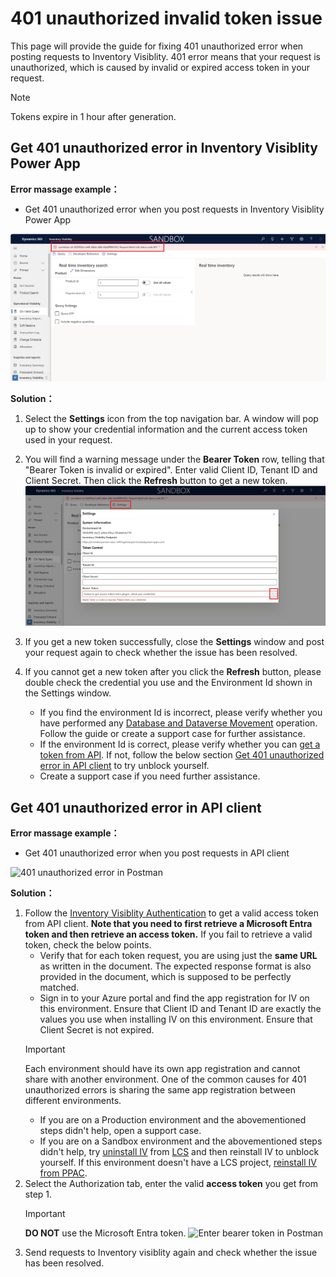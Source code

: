 # 401 unauthorized invalid token issue

This page will provide the guide for fixing 401 unauthorized error when posting requests to Inventory Visiblity. 401 error means that your request is unauthorized, which is caused by invalid or expired access token in your request.
> [!NOTE]
> Tokens expire in 1 hour after generation.

## Get 401 unauthorized error in Inventory Visiblity Power App

**Error massage example：**

- Get 401 unauthorized error when you post requests in Inventory Visiblity Power App

![401 unauthorized error in PowerApps](media/401-unauthorized-error-powerapps.png)

**Solution：**

1. Select the **Settings** icon from the top navigation bar. A window will pop up to show your credential information and the current access token used in your request.
1. You will find a warning message under the **Bearer Token** row, telling that "Bearer Token is invalid or expired". Enter valid Client ID, Tenant ID and Client Secret. Then click the **Refresh** button to get a new token.
![bearer token is invalid or expired](media/bearer-token-is-invalid.png)
1. If you get a new token successfully, close the **Settings** window and post your request again to check whether the issue has been resolved.
1. If you cannot get a new token after you click the **Refresh** button, please double check the credential you use and the Environment Id shown in the Settings window.

    - If you find the environment Id is incorrect, please verify whether you have performed any [Database and Dataverse Movement](Database%20and%20Dataverse%20Movement.md) operation. Follow the guide or create a support case for further assistance.
    - If the environment Id is correct, please verify whether you can [get a token from API]((https://learn.microsoft.com/dynamics365/supply-chain/inventory/inventory-visibility-api#inventory-visibility-authentication)). If not, follow the below section [Get 401 unauthorized error in API client](#get-401-unauthorized-error-in-api-client) to try unblock yourself.
    - Create a support case if you need further assistance.

## Get 401 unauthorized error in API client

**Error massage example：**

- Get 401 unauthorized error when you post requests in API client

![401 unauthorized error in Postman](media/401-unauthorized-error-postman.png)

**Solution：**

1. Follow the [Inventory Visiblity Authentication](https://learn.microsoft.com/dynamics365/supply-chain/inventory/inventory-visibility-api#inventory-visibility-authentication) to get a valid access token from API client. **Note that you need to first retrieve a Microsoft Entra token and then retrieve an access token.** If you fail to retrieve a valid token, check the below points.
    - Verify that for each token request, you are using just the **same URL** as written in the document. The expected response format is also provided in the document, which is supposed to be perfectly matched.
    - Sign in to your Azure portal and find the app registration for IV on this environment. Ensure that Client ID and Tenant ID are exactly the values you use when installing IV on this environment. Ensure that Client Secret is not expired.
    > [!IMPORTANT]
    > Each environment should have its own app registration and cannot share with another environment. One of the common causes for 401 unauthorized errors is sharing the same app registration between different environments.
    - If you are on a Production environment and the abovementioned steps didn't help, open a support case.
    - If you are on a Sandbox environment and the abovementioned steps didn't help, try [uninstall IV](https://learn.microsoft.com/dynamics365/supply-chain/inventory/inventory-visibility-setup#uninstall-add-in) from [LCS]((https://lcs.dynamics.com/Logon/Index)) and then reinstall IV to unblock yourself. If this environment doesn't have a LCS project, [reinstall IV from PPAC](Reinstall%20IV%20from%20PPAC.md).
1. Select the Authorization tab, enter the valid **access token** you get from step 1. 
    > [!IMPORTANT]
    > **DO NOT** use the Microsoft Entra token.
![Enter bearer token in Postman](media/enter-token-in-postman.png)
1. Send requests to Inventory visiblity again and check whether the issue has been resolved.